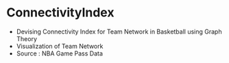 # ConnectivityIndex
- Devising Connectivity Index for Team Network in Basketball using Graph Theory
- Visualization of Team Network
- Source : NBA Game Pass Data

